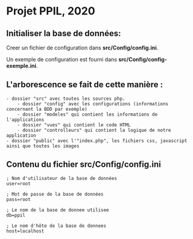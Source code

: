 # Projet PPIL, 2020

## Initialiser la base de données:

Creer un fichier de configuration dans **src/Config/config.ini**.

Un exemple de configuration est fourni dans **src/Config/config-exemple.ini**.

## L'arborescence se fait de cette manière :
	- dossier "src" avec toutes les sources php.
		- dossier "config" avec les configurations (informations concernant la BDD par exemple)
		- dossier "modeles" qui contient les informations de l'applications
		- dossier "vues" qui contient le code HTML
		- dossier "controlleurs" qui contient la logique de notre application
	- dossier "public" avec l'"index.php", les fichiers css, javascript ainsi que toutes les images


## Contenu du fichier src/Config/config.ini

	; Nom d'utilisateur de la base de données
	user=root

	; Mot de passe de la base de données
	pass=root

	; Le nom de la base de donnee utilisee
	db=ppil

	; Le nom d'hôte de la base de donnees
	host=localhost
